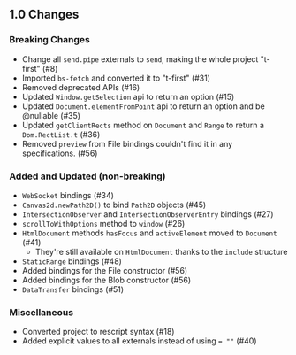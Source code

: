 ## 1.0 Changes

### Breaking Changes
* Change all `send.pipe` externals to `send`, making the whole project "t-first" (#8)
* Imported `bs-fetch` and converted it to "t-first" (#31)
* Removed deprecated APIs (#16)
* Updated `Window.getSelection` api to return an option (#15)
* Updated `Document.elementFromPoint` api to return an option and be @nullable (#35)
* Updated `getClientRects` method on `Document` and `Range` to return a `Dom.RectList.t` (#36)
* Removed `preview` from File bindings couldn't find it in any specifications. (#56)

### Added and Updated (non-breaking)
* `WebSocket` bindings (#34)
* `Canvas2d.newPath2D()` to bind `Path2D` objects (#45)
* `IntersectionObserver` and `IntersectionObserverEntry` bindings (#27)
* `scrollToWithOptions` method to `window` (#26)
* `HtmlDocument` methods `hasFocus` and `activeElement` moved to `Document` (#41)
  * They're still available on `HtmlDocument` thanks to the `include` structure
* `StaticRange` bindings (#48)
* Added bindings for the File constructor (#56)
* Added bindings for the Blob constructor (#56)
* `DataTransfer` bindings (#51)

### Miscellaneous
* Converted project to rescript syntax (#18)
* Added explicit values to all externals instead of using `= ""` (#40)
